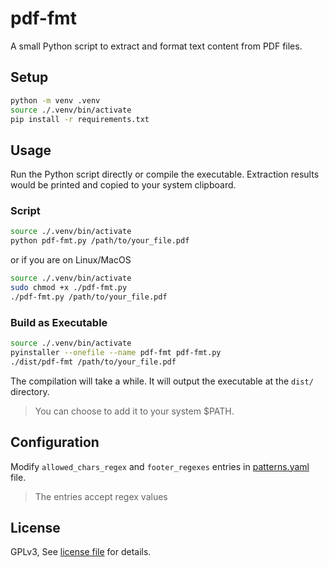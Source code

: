# pdf-fmt
A small Python script to extract and format text content from PDF files.

## Setup

```bash
python -m venv .venv
source ./.venv/bin/activate
pip install -r requirements.txt
```

## Usage
Run the Python script directly or compile the executable.
Extraction results would be printed and copied to your system clipboard.

### Script
```bash
source ./.venv/bin/activate
python pdf-fmt.py /path/to/your_file.pdf
```

or if you are on Linux/MacOS
```bash
source ./.venv/bin/activate
sudo chmod +x ./pdf-fmt.py
./pdf-fmt.py /path/to/your_file.pdf
```

### Build as Executable
```bash
source ./.venv/bin/activate
pyinstaller --onefile --name pdf-fmt pdf-fmt.py
./dist/pdf-fmt /path/to/your_file.pdf
```

The compilation will take a while.
It will output the executable at the `dist/` directory.
> You can choose to add it to your system $PATH.

## Configuration
Modify `allowed_chars_regex` and `footer_regexes` entries in
[patterns.yaml](./patterns.yaml) file.

> The entries accept regex values

## License
GPLv3, See [license file](./LICENSE) for details.
